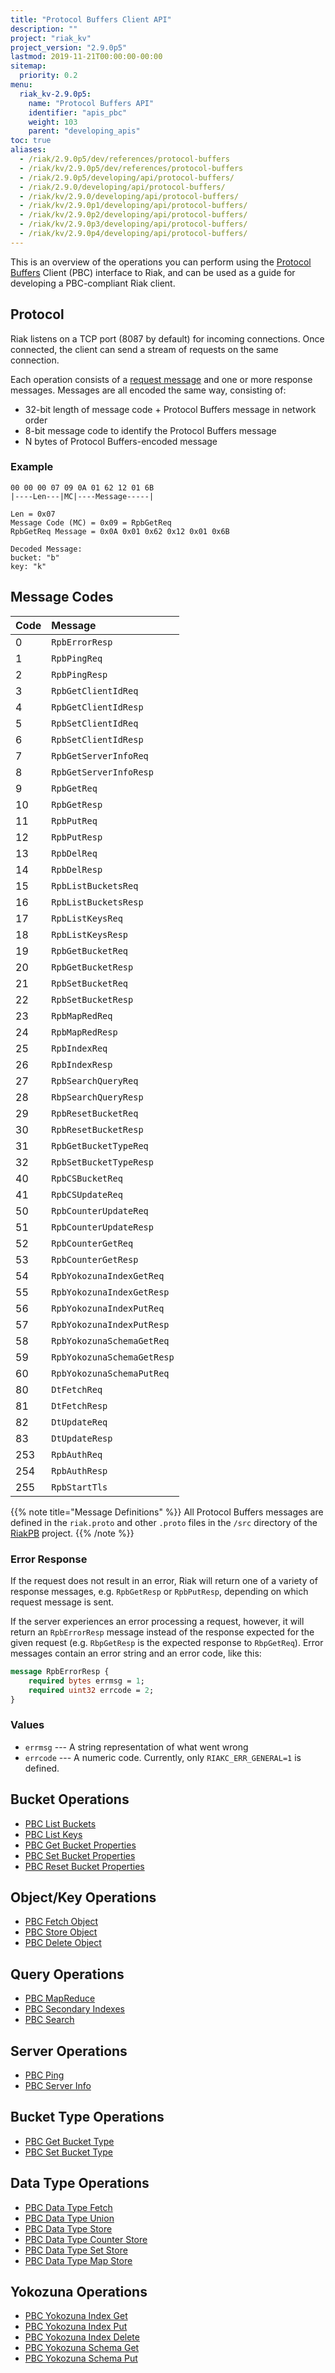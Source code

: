 ```yaml
---
title: "Protocol Buffers Client API"
description: ""
project: "riak_kv"
project_version: "2.9.0p5"
lastmod: 2019-11-21T00:00:00-00:00
sitemap:
  priority: 0.2
menu:
  riak_kv-2.9.0p5:
    name: "Protocol Buffers API"
    identifier: "apis_pbc"
    weight: 103
    parent: "developing_apis"
toc: true
aliases:
  - /riak/2.9.0p5/dev/references/protocol-buffers
  - /riak/kv/2.9.0p5/dev/references/protocol-buffers
  - /riak/2.9.0p5/developing/api/protocol-buffers/
  - /riak/2.9.0/developing/api/protocol-buffers/
  - /riak/kv/2.9.0/developing/api/protocol-buffers/
  - /riak/kv/2.9.0p1/developing/api/protocol-buffers/
  - /riak/kv/2.9.0p2/developing/api/protocol-buffers/
  - /riak/kv/2.9.0p3/developing/api/protocol-buffers/
  - /riak/kv/2.9.0p4/developing/api/protocol-buffers/
---
```


This is an overview of the operations you can perform using the
[Protocol Buffers](https://code.google.com/p/protobuf/) Client (PBC)
interface to Riak, and can be used as a guide for developing a
PBC-compliant Riak client.

## Protocol

Riak listens on a TCP port (8087 by default) for incoming connections.
Once connected, the client can send a stream of requests on the same
connection.

Each operation consists of a [request message](https://developers.google.com/protocol-buffers/docs/encoding) and one or more response messages. Messages are all encoded the same way, consisting of:

* 32-bit length of message code + Protocol Buffers message in network
  order
* 8-bit message code to identify the Protocol Buffers message
* N bytes of Protocol Buffers-encoded message

### Example

```
00 00 00 07 09 0A 01 62 12 01 6B
|----Len---|MC|----Message-----|

Len = 0x07
Message Code (MC) = 0x09 = RpbGetReq
RpbGetReq Message = 0x0A 0x01 0x62 0x12 0x01 0x6B

Decoded Message:
bucket: "b"
key: "k"
```

## Message Codes

Code | Message |
:----|:--------|
0 | `RpbErrorResp` |
1 | `RpbPingReq` |
2 | `RpbPingResp` |
3 | `RpbGetClientIdReq` |
4 | `RpbGetClientIdResp` |
5 | `RpbSetClientIdReq` |
6 | `RpbSetClientIdResp` |
7 | `RpbGetServerInfoReq` |
8 | `RpbGetServerInfoResp` |
9 | `RpbGetReq` |
10 | `RpbGetResp` |
11 | `RpbPutReq` |
12 | `RpbPutResp` |
13 | `RpbDelReq` |
14 | `RpbDelResp` |
15 | `RpbListBucketsReq` |
16 | `RpbListBucketsResp` |
17 | `RpbListKeysReq` |
18 | `RpbListKeysResp` |
19 | `RpbGetBucketReq` |
20 | `RpbGetBucketResp` |
21 | `RpbSetBucketReq` |
22 | `RpbSetBucketResp` |
23 | `RpbMapRedReq` |
24 | `RpbMapRedResp` |
25 | `RpbIndexReq` |
26 | `RpbIndexResp` |
27 | `RpbSearchQueryReq` |
28 | `RbpSearchQueryResp` |
29 | `RpbResetBucketReq` |
30 | `RpbResetBucketResp` |
31 | `RpbGetBucketTypeReq` |
32 | `RpbSetBucketTypeResp` |
40 | `RpbCSBucketReq` |
41 | `RpbCSUpdateReq` |
50 | `RpbCounterUpdateReq` |
51 | `RpbCounterUpdateResp` |
52 | `RpbCounterGetReq` |
53 | `RpbCounterGetResp` |
54 | `RpbYokozunaIndexGetReq` |
55 | `RpbYokozunaIndexGetResp` |
56 | `RpbYokozunaIndexPutReq` |
57 | `RpbYokozunaIndexPutResp` |
58 | `RpbYokozunaSchemaGetReq` |
59 | `RpbYokozunaSchemaGetResp` |
60 | `RpbYokozunaSchemaPutReq` |
80 | `DtFetchReq` |
81 | `DtFetchResp` |
82 | `DtUpdateReq` |
83 | `DtUpdateResp` |
253 | `RpbAuthReq` |
254 | `RpbAuthResp` |
255 | `RpbStartTls` |

{{% note title="Message Definitions" %}}
All Protocol Buffers messages are defined in the `riak.proto` and other
`.proto` files in the `/src` directory of the
<a href="https://github.com/basho/riak_pb">RiakPB</a> project.
{{% /note %}}

### Error Response

If the request does not result in an error, Riak will return one of a
variety of response messages, e.g. `RpbGetResp` or `RpbPutResp`,
depending on which request message is sent.

If the server experiences an error processing a request, however, it
will return an `RpbErrorResp` message instead of the response expected
for the given request (e.g. `RbpGetResp` is the expected response to
`RbpGetReq`). Error messages contain an error string and an error code,
like this:

```protobuf
message RpbErrorResp {
    required bytes errmsg = 1;
    required uint32 errcode = 2;
}
```

### Values

* `errmsg` --- A string representation of what went wrong
* `errcode` --- A numeric code. Currently, only `RIAKC_ERR_GENERAL=1`
  is defined.

## Bucket Operations

* [PBC List Buckets]({{<baseurl>}}riak/kv/2.9.0p5/developing/api/protocol-buffers/list-buckets)
* [PBC List Keys]({{<baseurl>}}riak/kv/2.9.0p5/developing/api/protocol-buffers/list-keys)
* [PBC Get Bucket Properties]({{<baseurl>}}riak/kv/2.9.0p5/developing/api/protocol-buffers/get-bucket-props)
* [PBC Set Bucket Properties]({{<baseurl>}}riak/kv/2.9.0p5/developing/api/protocol-buffers/set-bucket-props)
* [PBC Reset Bucket Properties]({{<baseurl>}}riak/kv/2.9.0p5/developing/api/protocol-buffers/reset-bucket-props)

## Object/Key Operations

* [PBC Fetch Object]({{<baseurl>}}riak/kv/2.9.0p5/developing/api/protocol-buffers/fetch-object)
* [PBC Store Object]({{<baseurl>}}riak/kv/2.9.0p5/developing/api/protocol-buffers/store-object)
* [PBC Delete Object]({{<baseurl>}}riak/kv/2.9.0p5/developing/api/protocol-buffers/delete-object)

## Query Operations

* [PBC MapReduce]({{<baseurl>}}riak/kv/2.9.0p5/developing/api/protocol-buffers/mapreduce)
* [PBC Secondary Indexes]({{<baseurl>}}riak/kv/2.9.0p5/developing/api/protocol-buffers/secondary-indexes)
* [PBC Search]({{<baseurl>}}riak/kv/2.9.0p5/developing/api/protocol-buffers/search)

## Server Operations

* [PBC Ping]({{<baseurl>}}riak/kv/2.9.0p5/developing/api/protocol-buffers/ping)
* [PBC Server Info]({{<baseurl>}}riak/kv/2.9.0p5/developing/api/protocol-buffers/server-info)

## Bucket Type Operations

* [PBC Get Bucket Type]({{<baseurl>}}riak/kv/2.9.0p5/developing/api/protocol-buffers/get-bucket-type)
* [PBC Set Bucket Type]({{<baseurl>}}riak/kv/2.9.0p5/developing/api/protocol-buffers/set-bucket-type)

## Data Type Operations

* [PBC Data Type Fetch]({{<baseurl>}}riak/kv/2.9.0p5/developing/api/protocol-buffers/dt-fetch)
* [PBC Data Type Union]({{<baseurl>}}riak/kv/2.9.0p5/developing/api/protocol-buffers/dt-union)
* [PBC Data Type Store]({{<baseurl>}}riak/kv/2.9.0p5/developing/api/protocol-buffers/dt-store)
* [PBC Data Type Counter Store]({{<baseurl>}}riak/kv/2.9.0p5/developing/api/protocol-buffers/dt-counter-store)
* [PBC Data Type Set Store]({{<baseurl>}}riak/kv/2.9.0p5/developing/api/protocol-buffers/dt-set-store)
* [PBC Data Type Map Store]({{<baseurl>}}riak/kv/2.9.0p5/developing/api/protocol-buffers/dt-map-store)

## Yokozuna Operations

* [PBC Yokozuna Index Get]({{<baseurl>}}riak/kv/2.9.0p5/developing/api/protocol-buffers/yz-index-get)
* [PBC Yokozuna Index Put]({{<baseurl>}}riak/kv/2.9.0p5/developing/api/protocol-buffers/yz-index-put)
* [PBC Yokozuna Index Delete]({{<baseurl>}}riak/kv/2.9.0p5/developing/api/protocol-buffers/yz-index-delete)
* [PBC Yokozuna Schema Get]({{<baseurl>}}riak/kv/2.9.0p5/developing/api/protocol-buffers/yz-schema-get)
* [PBC Yokozuna Schema Put]({{<baseurl>}}riak/kv/2.9.0p5/developing/api/protocol-buffers/yz-schema-put)
